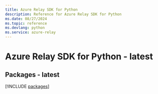 ```yaml
---
title: Azure Relay SDK for Python
description: Reference for Azure Relay SDK for Python
ms.date: 08/27/2024
ms.topic: reference
ms.devlang: python
ms.service: azure-relay
---
```

# Azure Relay SDK for Python - latest
## Packages - latest
[!INCLUDE [packages](relay-index.md)]